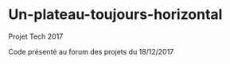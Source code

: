 # Un-plateau-toujours-horizontal
Projet Tech 2017

Code présenté au forum des projets du 18/12/2017
